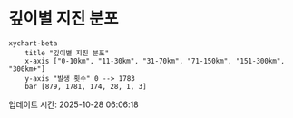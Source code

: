 # 깊이별 지진 분포

```mermaid
xychart-beta
    title "깊이별 지진 분포"
    x-axis ["0-10km", "11-30km", "31-70km", "71-150km", "151-300km", "300km+"]
    y-axis "발생 횟수" 0 --> 1783
    bar [879, 1781, 174, 28, 1, 3]
```

업데이트 시간: 2025-10-28 06:06:18
